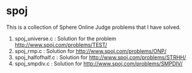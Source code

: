 # spoj

This is a collection of Sphere Online Judge problems that I have solved.

1. spoj_universe.c : Solution for the problem http://www.spoj.com/problems/TEST/
2. spoj_rmp.c : Solution for http://www.spoj.com/problems/ONP/ 
3. spoj_halfofhalf.c : Solution for http://www.spoj.com/problems/STRHH/
4. spoj_smpdiv.c : Solution for http://www.spoj.com/problems/SMPDIV/
